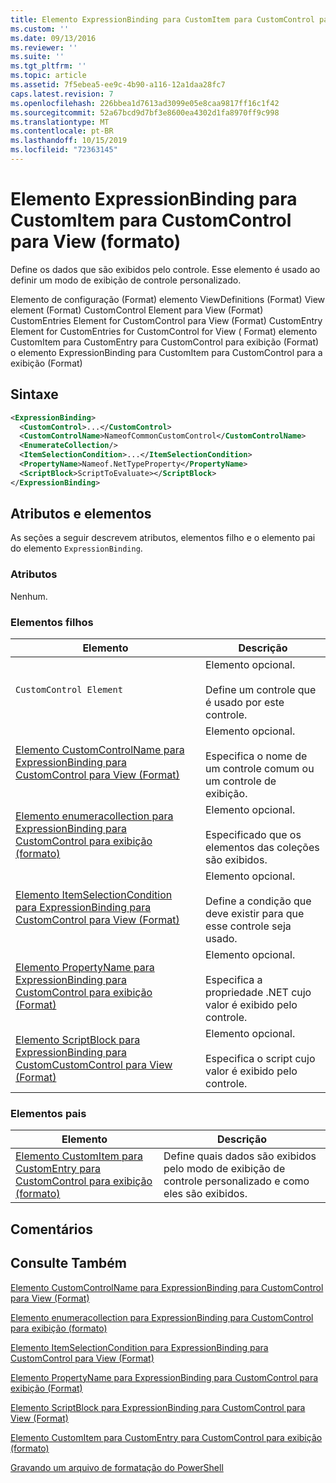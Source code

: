 ```yaml
---
title: Elemento ExpressionBinding para CustomItem para CustomControl para exibição (formato) | Microsoft Docs
ms.custom: ''
ms.date: 09/13/2016
ms.reviewer: ''
ms.suite: ''
ms.tgt_pltfrm: ''
ms.topic: article
ms.assetid: 7f5ebea5-ee9c-4b90-a116-12a1daa28fc7
caps.latest.revision: 7
ms.openlocfilehash: 226bbea1d7613ad3099e05e8caa9817ff16c1f42
ms.sourcegitcommit: 52a67bcd9d7bf3e8600ea4302d1fa8970ff9c998
ms.translationtype: MT
ms.contentlocale: pt-BR
ms.lasthandoff: 10/15/2019
ms.locfileid: "72363145"
---
```

# <a name="expressionbinding-element-for-customitem-for-customcontrol-for-view-format"></a>Elemento ExpressionBinding para CustomItem para CustomControl para View (formato)

Define os dados que são exibidos pelo controle. Esse elemento é usado ao definir um modo de exibição de controle personalizado.

Elemento de configuração (Format) elemento ViewDefinitions (Format) View element (Format) CustomControl Element para View (Format) CustomEntries Element for CustomControl para View (Format) CustomEntry Element for CustomEntries for CustomControl for View ( Format) elemento CustomItem para CustomEntry para CustomControl para exibição (Format) o elemento ExpressionBinding para CustomItem para CustomControl para a exibição (Format)

## <a name="syntax"></a>Sintaxe

```xml
<ExpressionBinding>
  <CustomControl>...</CustomControl>
  <CustomControlName>NameofCommonCustomControl</CustomControlName>
  <EnumerateCollection/>
  <ItemSelectionCondition>...</ItemSelectionCondition>
  <PropertyName>Nameof.NetTypeProperty</PropertyName>
  <ScriptBlock>ScriptToEvaluate></ScriptBlock>
</ExpressionBinding>
```

## <a name="attributes-and-elements"></a>Atributos e elementos

As seções a seguir descrevem atributos, elementos filho e o elemento pai do elemento `ExpressionBinding`.

### <a name="attributes"></a>Atributos

Nenhum.

### <a name="child-elements"></a>Elementos filhos

|Elemento|Descrição|
|-------------|-----------------|
|`CustomControl Element`|Elemento opcional.<br /><br /> Define um controle que é usado por este controle.|
|[Elemento CustomControlName para ExpressionBinding para CustomControl para View (Format)](./customcontrolname-element-for-expressionbinding-for-customcontrol-for-view-format.md)|Elemento opcional.<br /><br /> Especifica o nome de um controle comum ou um controle de exibição.|
|[Elemento enumeracollection para ExpressionBinding para CustomControl para exibição (formato)](./enumeratecollection-element-for-expressionbinding-for-customcontrol-for-view-format.md)|Elemento opcional.<br /><br /> Especificado que os elementos das coleções são exibidos.|
|[Elemento ItemSelectionCondition para ExpressionBinding para CustomControl para View (Format)](./itemselectioncondition-element-for-expressionbinding-for-customcontrol-format.md)|Elemento opcional.<br /><br /> Define a condição que deve existir para que esse controle seja usado.|
|[Elemento PropertyName para ExpressionBinding para CustomControl para exibição (Format)](./propertyname-element-for-expressionbinding-for-customcontrol-for-view-format.md)|Elemento opcional.<br /><br /> Especifica a propriedade .NET cujo valor é exibido pelo controle.|
|[Elemento ScriptBlock para ExpressionBinding para CustomCustomControl para View (Format)](./scriptblock-element-for-expressionbinding-for-customcontrol-for-view-format.md)|Elemento opcional.<br /><br /> Especifica o script cujo valor é exibido pelo controle.|

### <a name="parent-elements"></a>Elementos pais

|Elemento|Descrição|
|-------------|-----------------|
|[Elemento CustomItem para CustomEntry para CustomControl para exibição (formato)](./customitem-element-for-customentry-for-customcontrol-for-view-format.md)|Define quais dados são exibidos pelo modo de exibição de controle personalizado e como eles são exibidos.|

## <a name="remarks"></a>Comentários

## <a name="see-also"></a>Consulte Também

[Elemento CustomControlName para ExpressionBinding para CustomControl para View (Format)](./customcontrolname-element-for-expressionbinding-for-customcontrol-for-view-format.md)

[Elemento enumeracollection para ExpressionBinding para CustomControl para exibição (formato)](./enumeratecollection-element-for-expressionbinding-for-customcontrol-for-view-format.md)

[Elemento ItemSelectionCondition para ExpressionBinding para CustomControl para View (Format)](./itemselectioncondition-element-for-expressionbinding-for-customcontrol-format.md)

[Elemento PropertyName para ExpressionBinding para CustomControl para exibição (Format)](./propertyname-element-for-expressionbinding-for-customcontrol-for-view-format.md)

[Elemento ScriptBlock para ExpressionBinding para CustomControl para View (Format)](./scriptblock-element-for-expressionbinding-for-customcontrol-for-view-format.md)

[Elemento CustomItem para CustomEntry para CustomControl para exibição (formato)](./customitem-element-for-customentry-for-customcontrol-for-view-format.md)

[Gravando um arquivo de formatação do PowerShell](./writing-a-powershell-formatting-file.md)
